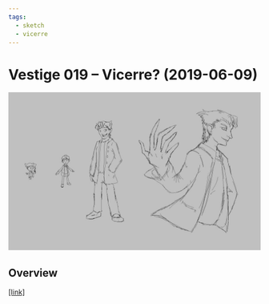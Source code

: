 ```yaml
---
tags:
  - sketch
  - vicerre
---
```


# Vestige 019 – Vicerre? (2019-06-09)

<img src="assets/2019-06-09_oldimage-019.jpg">

## Overview

[[link]](https://www.deviantart.com/deviation/800989332)